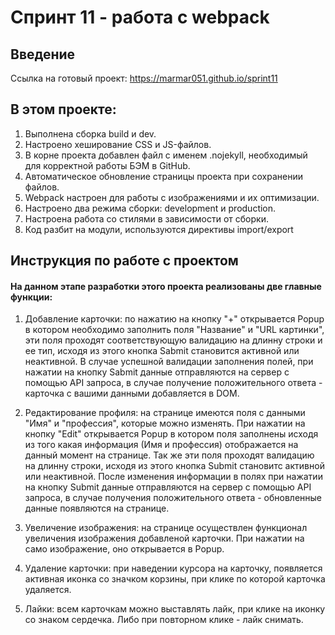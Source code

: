 # Спринт 11 - работа с webpack

## Введение
Ссылка на готовый проект: https://marmar051.github.io/sprint11


## В этом проекте:
1. Выполнена сборка build и dev.
2. Настроено хеширование CSS и JS-файлов.
3. В корне проекта добавлен файл с именем .nojekyll, необходимый для корректной работы БЭМ в GitHub.
4. Автоматическое обновление страницы проекта при сохранении файлов.
5. Webpack настроен для работы с изображениями и их оптимизации.
6. Настроено два режима сборки: development и production.
7. Настроена работа со стилями в зависимости от сборки.
8. Код разбит на модули, используются директивы import/export


## Инструкция по работе с проектом
#### На данном этапе разработки этого проекта реализованы две главные функции:
1. Добавление карточки: по нажатию на кнопку "+" открывается Popup в котором необходимо заполнить поля "Название" и "URL картинки", эти поля проходят соответствующую валидацию на длинну строки и ее тип, исходя из этого кнопка Sabmit становится активной или неактивной. В случае успешной валидации заполнения полей, при нажатии на кнопку Sabmit данные отправляются на сервер с помощью API запроса, в случае получение положительного ответа - карточка с вашими данными добавляется в DOM.


2. Редактирование профиля: на странице имеются поля с данными "Имя" и "профессия", которые можно изменять. При нажатии на кнопку "Edit" открывается Popup в котором поля заполнены исходя из того какая информация (Имя и профессия) отображается на данный момент на странице. Так же эти поля проходят валидацию на длинну строки, исходя из этого кнопка Submit становитс активной или неактивной. После изменения информации в полях при нажатии на кнопку Submit данные отправляются на сервер с помощью API запроса, в случае получения положительного ответа - обновленные данные появляются на странице.


3. Увеличение изображения: на странице осуществлен функционал увеличения изображения добавленой карточки. При нажатии на само изображение, оно открывается в Popup.

4. Удаление карточки: при наведении курсора на карточку, появляется активная иконка со значком корзины, при клике по которой карточка удаляется.

5. Лайки: всем карточкам можно выставлять лайк, при клике на иконку со знаком сердечка. Либо при повторном клике - лайк снимать.
